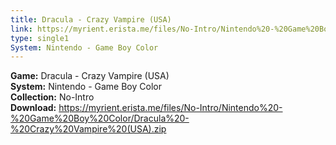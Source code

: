 ```yaml
---
title: Dracula - Crazy Vampire (USA)
link: https://myrient.erista.me/files/No-Intro/Nintendo%20-%20Game%20Boy%20Color/Dracula%20-%20Crazy%20Vampire%20(USA).zip
type: single1
System: Nintendo - Game Boy Color
---
```

<b>Game:</b> Dracula - Crazy Vampire (USA)<br>
<b>System:</b> Nintendo - Game Boy Color<br>
<b>Collection:</b> No-Intro<br>
<b>Download:</b> https://myrient.erista.me/files/No-Intro/Nintendo%20-%20Game%20Boy%20Color/Dracula%20-%20Crazy%20Vampire%20(USA).zip